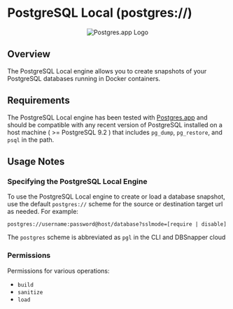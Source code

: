 # PostgreSQL Local (postgres://)

<p align="center">
  <img alt="Postgres.app Logo" src="/static/postgresapp-icon.png"  />
</p>

## Overview

The PostgreSQL Local engine allows you to create snapshots of your PostgreSQL databases running in Docker containers.

## Requirements

The PostgreSQL Local engine has been tested with [Postgres.app](https://postgresapp.com/) and  should be compatible with any recent version of PostgreSQL installed on a host machine ( >= PostgreSQL 9.2 ) that includes `pg_dump`, `pg_restore`, and `psql` in the path.

## Usage Notes

### Specifying the PostgreSQL Local Engine

To use the PostgreSQL Local engine to create or load a database snapshot, use the default `postgres://` scheme for the source or destination target url as needed. For example:

`postgres://username:password@host/database?sslmode=[require | disable]`

The `postgres` scheme is abbreviated as `pgl` in the CLI and DBSnapper cloud

### Permissions

Permissions for various operations:

- `build`
- `sanitize`
- `load`